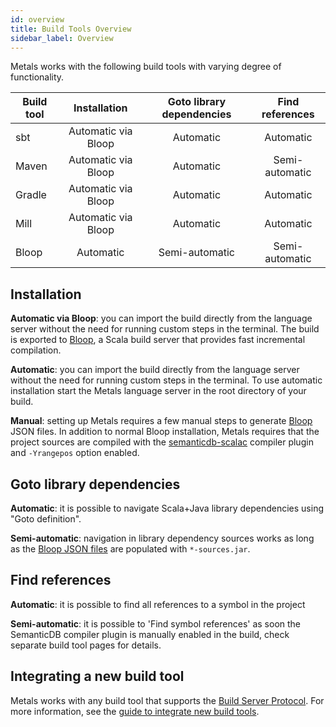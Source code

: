 ```yaml
---
id: overview
title: Build Tools Overview
sidebar_label: Overview
---
```


Metals works with the following build tools with varying degree of
functionality.

| Build tool |    Installation     | Goto library dependencies | Find references |
| ---------- | :-----------------: | :-----------------------: | :-------------: |
| sbt        | Automatic via Bloop |         Automatic         |    Automatic    |
| Maven      | Automatic via Bloop |         Automatic         | Semi-automatic  |
| Gradle     | Automatic via Bloop |         Automatic         |    Automatic    |
| Mill       | Automatic via Bloop |         Automatic         |    Automatic    |
| Bloop      |      Automatic      |      Semi-automatic       | Semi-automatic  |

## Installation

**Automatic via Bloop**: you can import the build directly from the language
server without the need for running custom steps in the terminal. The build is
exported to [Bloop](https://scalacenter.github.io/bloop/), a Scala build server
that provides fast incremental compilation.

**Automatic**: you can import the build directly from the language server
without the need for running custom steps in the terminal. To use automatic
installation start the Metals language server in the root directory of your
build.

**Manual**: setting up Metals requires a few manual steps to generate
[Bloop](https://scalacenter.github.io/bloop) JSON files. In addition to normal
Bloop installation, Metals requires that the project sources are compiled with
the
[semanticdb-scalac](https://scalameta.org/docs/semanticdb/guide.html#producing-semanticdb)
compiler plugin and `-Yrangepos` option enabled.

## Goto library dependencies

**Automatic**: it is possible to navigate Scala+Java library dependencies using
"Goto definition".

**Semi-automatic**: navigation in library dependency sources works as long as
the
[Bloop JSON files](https://scalacenter.github.io/bloop/docs/configuration-format/)
are populated with `*-sources.jar`.

## Find references

**Automatic**: it is possible to find all references to a symbol in the project

**Semi-automatic**: it is possible to 'Find symbol references' as soon the
SemanticDB compiler plugin is manually enabled in the build, check separate
build tool pages for details.

## Integrating a new build tool

Metals works with any build tool that supports the
[Build Server Protocol](https://github.com/scalacenter/bsp/blob/master/docs/bsp.md).
For more information, see the
[guide to integrate new build tools](new-build-tool.md).
